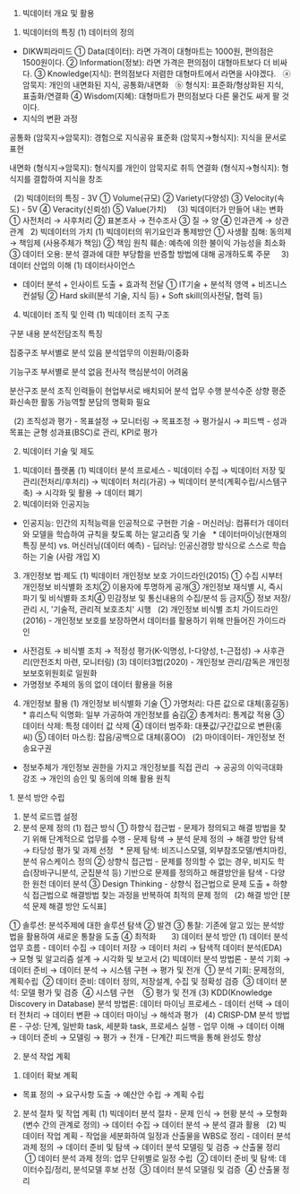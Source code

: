 1. 빅데이터 개요 및 활용
1) 빅데이터의 특징
(1) 데이터의 정의
- DIKW피라미드 ① Data(데이터): 라면 가격이 대형마트는 1000원, 편의점은 1500원이다. ② Information(정보): 라면 가격은 편의점이 대형마트보다 더 비싸다. ③ Knowledge(지식): 편의점보다 저렴한 대형마트에서 라면을 사야겠다.   ⓐ 암묵지: 개인의 내면화된 지식, 공통화/내면화   ⓑ 형식지: 표준화/형상화된 지식, 표출화/연결화 ④ Wisdom(지혜): 대형마트가 편의점보다 다른 물건도 싸게 팔 것이다.
- 지식의 변환 과정



공통화 (암묵지→암묵지): 경험으로 지식공유
표준화 (암묵지→형식지): 지식을 문서로 표현


내면화 (형식지→암묵지): 형식지를 개인이 암묵지로 취득
연결화 (형식지→형식지): 형식지를 결합하여 지식을 창조



 
(2) 빅데이터의 특징 - 3V ① Volume(규모) ② Variety(다양성) ③ Velocity(속도) - 5V ④ Veracity(신뢰성) ⑤ Value(가치)     (3) 빅데이터가 만들어 내는 변화 ① 사전처리 → 사후처리 ② 표본조사 → 전수조사 ③ 질 → 양 ④ 인과관계 → 상관관계 
 
2) 빅데이터의 가치 
(1) 빅데이터의 위기요인과 통제방안 ① 사생활 침해: 동의제 → 책임제 (사용주체가 책임) ② 책임 원칙 훼손: 예측에 의한 불이익 가능성을 최소화 ③ 데이터 오용: 분석 결과에 대한 부당함을 반증할 방법에 대해 공개하도록 주문 
 
 
3) 데이터 산업의 이해 
(1) 데이터사이언스
- 데이터 분석 + 인사이트 도출 + 효과적 전달
① IT기술 + 분석적 영역 + 비즈니스 컨설팅 ② Hard skill(분석 기술, 지식 등) + Soft skill(의사전달, 협력 등)
 
4) 빅데이터 조직 및 인력 
(1) 빅데이터 조직 구조 



구분
내용
분석전담조직
특징


집중구조
부서별로 분석
있음
분석업무의 이원화/이중화


기능구조
부서별로 분석
없음
전사적 핵심분석이 어려움


분산구조
분석 조직 인력들이 현업부서로 배치되어 분석 업무 수행
분석수준 상향 평준화신속한 활동 가능역할 분담의 명확화 필요



 
(2) 조직성과 평가 - 목표설정 → 모니터링 → 목표조정 → 평가실시 → 피드백 - 성과목표는 균형 성과표(BSC)로 관리, KPI로 평가
 

2. 빅데이터 기술 및 제도
1) 빅데이터 플랫폼
(1) 빅데이터 분석 프로세스 - 빅데이터 수집 → 빅데이터 저장 및 관리(전처리/후처리) → 빅데이터 처리(가공) → 빅데이터 분석(계획수립/시스템구축) → 시각화 및 활용 → 데이터 폐기 
 
 
2) 빅데이터와 인공지능 
- 인공지능: 인간의 지적능력을 인공적으로 구현한 기술 - 머신러닝: 컴퓨터가 데이터와 모델을 학습하여 규칙을 찾도록 하는 알고리즘 및 기술   * 데이터마이닝(현재의 특징 분석) vs. 머신러닝(데이터 예측) - 딥러닝: 인공신경망 방식으로 스스로 학습하는 기술 (사람 개입 X) 
 
 
3) 개인정보 법·제도 
(1) 빅데이터 개인정보 보호 가이드라인(2015) ① 수집 시부터 개인정보 비식별화 조치② 이용자에 투명하게 공개③ 개인정보 재식별 시, 즉시 파기 및 비식별화 조치④ 민감정보 및 통신내용의 수집/분석 등 금지⑤ 정보 저장/관리 시, '기술적, 관리적 보호조치' 시행
 
(2) 개인정보 비식별 조치 가이드라인(2016) - 개인정보 보호를 보장하면서 데이터를 활용하기 위해 만들어진 가이드라인
- 사전검토 → 비식별 조치 → 적정성 평가(K-익명성, I-다양성, t-근접성) → 사후관리(안전조치 마련, 모니터링)
(3) 데이터3법(2020) - 개인정보 관리/감독은 개인정보보호위원회로 일원화
- 가명정보 주체의 동의 없이 데이터 활용을 허용
 
 
4) 개인정보 활용 
(1) 개인정보 비식별화 기술 ① 가명처리: 다른 값으로 대체(홍길동)  * 휴리스틱 익명화: 일부 가공하여 개인정보를 숨김② 총계처리: 통계값 적용 ③ 데이터 삭제: 특정 데이터 값 삭제 ④ 데이터 범주화: 대푯값/구간값으로 변환(홍 씨) ⑤ 데이터 마스킹: 잡음/공백으로 대체(홍OO) 
 
(2) 마이데이터- 개인정보 전송요구권
- 정보주체가 개인정보 권한을 가지고 개인정보를 직접 관리  → 공공의 이익극대화 강조 → 개인의 승인 및 동의에 의해 활용 원칙


1. 분석 방안 수립
1) 분석 로드맵 설정
2) 분석 문제 정의 
(1) 접근 방식 ① 하향식 접근법 - 문제가 정의되고 해결 방법을 찾기 위해 단계적으로 업무를 수행 - 문제 탐색 → 분석 문제 정의 → 해결 방안 탐색 → 타당성 평가 및 과제 선정   * 문제 탐색: 비즈니스모델, 외부참조모델/벤치마킹, 분석 유스케이스 정의 ② 상향식 접근법 - 문제를 정의할 수 없는 경우, 비지도 학습(장바구니분석, 군집분석 등) 기반으로 문제를 정의하고 해결방안을 탐색 - 다양한 원천 데이터 분석 ③ Design Thinking - 상향식 접근법으로 문제 도출 + 하향식 접근법으로 해결방법 찾는 과정을 반복하여 최적의 문제 정의
 
(2) 해결 방안
[분석 문제 해결 방안 도식표]


① 솔루션: 분석주제에 대한 솔루션 탐색
② 발견
③ 통찰: 기존에 알고 있는 분석방법을 활용하여 새로운 통찰을 도출
④ 최적화
     
3) 데이터 분석 방안 
(1) 데이터 분석 업무 흐름 - 데이터 수집 → 데이터 저장 → 데이터 처리 → 탐색적 데이터 분석(EDA) → 모형 및 알고리즘 설계 → 시각화 및 보고서
(2) 빅데이터 분석 방법론 - 분석 기회 → 데이터 준비 → 데이터 분석 → 시스템 구현 → 평가 및 전개  ① 분석 기회: 문제정의, 계획수립  ② 데이터 준비: 데이터 정의, 저장설계, 수집 및 정확성 검증  ③ 데이터 분석: 모델 평가 및 검증  ④ 시스템 구현    ⑤ 평가 및 전개
(3) KDD(Knowledge Discovery in Database) 분석 방법론: 데이터 마이닝 프로세스 - 데이터 선택 → 데이터 전처리 → 데이터 변환 → 데이터 마이닝 → 해석과 평가
 
(4) CRISP-DM 분석 방법론 - 구성: 단계, 일반화 task, 세분화 task, 프로세스 실행 - 업무 이해 → 데이터 이해 → 데이터 준비 → 모델링 → 평가 → 전개 - 단계간 피드백을 통해 완성도 향상
 

2. 분석 작업 계획 
 
1) 데이터 확보 계획 
- 목표 정의 → 요구사항 도출 → 예산안 수립 → 계획 수립
 
2) 분석 절차 및 작업 계획 
(1) 빅데이터 분석 절차 - 문제 인식 → 현황 분석 → 모형화(변수 간의 관계로 정의) → 데이터 수집 → 데이터 분석 → 분석 결과 활용 
 
(2) 빅데이터 작업 계획 - 작업을 세분화하여 일정과 산출물을 WBS로 정리 - 데이터 분석 과제 정의 → 데이터 준비 및 탐색 → 데이터 분석 모델링 및 검증 → 산출물 정리  ① 데이터 분석 과제 정의: 업무 단위별로 일정 수립  ② 데이터 준비 및 탐색: 데이터수집/정리, 분석모델 후보 선정  ③ 데이터 분석 모델링 및 검증  ④ 산출물 정리


   

